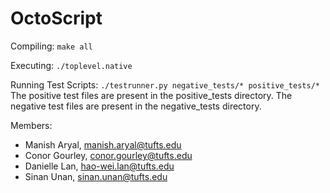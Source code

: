 # OctoScript
Compiling:
    `make all`

Executing:
    `./toplevel.native`

Running Test Scripts:
    `./testrunner.py negative_tests/* positive_tests/*`
    The positive test files are present in the positive_tests directory.
    The negative test files are present in the negative_tests directory.

Members:
* Manish Aryal, manish.aryal@tufts.edu
* Conor Gourley, conor.gourley@tufts.edu
* Danielle Lan, hao-wei.lan@tufts.edu
* Sinan Unan, sinan.unan@tufts.edu
